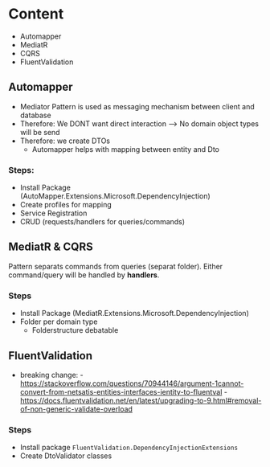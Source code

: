 # Content

- Automapper
- MediatR
- CQRS
- FluentValidation

## Automapper

- Mediator Pattern is used as messaging mechanism between client and database
- Therefore: We DONT want direct interaction --> No domain object types will be send
- Therefore: we create DTOs
	- Automapper helps with mapping between entity and Dto

### Steps:

- Install Package (AutoMapper.Extensions.Microsoft.DependencyInjection)
- Create profiles for mapping
- Service Registration
- CRUD (requests/handlers for queries/commands)


## MediatR & CQRS

Pattern separats commands from queries (separat folder).
Either command/query will be handled by **handlers**.

### Steps

- Install Package (MediatR.Extensions.Microsoft.DependencyInjection)
- Folder per domain type
	- Folderstructure debatable

## FluentValidation

- breaking change:
       - https://stackoverflow.com/questions/70944146/argument-1cannot-convert-from-netsatis-entities-interfaces-ientity-to-fluentval
       - https://docs.fluentvalidation.net/en/latest/upgrading-to-9.html#removal-of-non-generic-validate-overload

### Steps

- Install package `FluentValidation.DependencyInjectionExtensions`
- Create DtoValidator classes